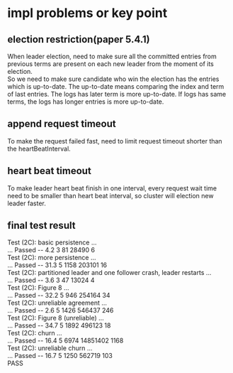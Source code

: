 # impl problems or key point

## election restriction(paper 5.4.1)
When leader election, need to make sure all the committed entries from previous terms are present on each new leader from the moment of its election.  
So we need to make sure candidate who win the election has the entries which is up-to-date. The up-to-date means comparing the index and term of last entries. The logs has later term is more up-to-date. If logs has same terms, the logs has longer entries is more up-to-date.  
## append request timeout
To make the request failed fast, need to limit request timeout shorter than the heartBeatInterval.  
## heart beat timeout
To make leader heart beat finish in one interval, every request wait time need to be smaller than heart beat interval, so cluster will election new leader faster.

## final test result
Test (2C): basic persistence ...  
  ... Passed --   4.2  3   81   28490    6  
Test (2C): more persistence ...  
  ... Passed --  31.3  5 1158  203101   16  
Test (2C): partitioned leader and one follower crash, leader restarts ...  
  ... Passed --   3.6  3   47   13024    4  
Test (2C): Figure 8 ...  
  ... Passed --  32.2  5  946  254164   34  
Test (2C): unreliable agreement ...  
  ... Passed --   2.6  5 1426  546437  246  
Test (2C): Figure 8 (unreliable) ...  
  ... Passed --  34.7  5 1892  496123   18  
Test (2C): churn ...  
  ... Passed --  16.4  5 6974 14851402 1168  
Test (2C): unreliable churn ...  
  ... Passed --  16.7  5 1250  562719  103  
PASS  